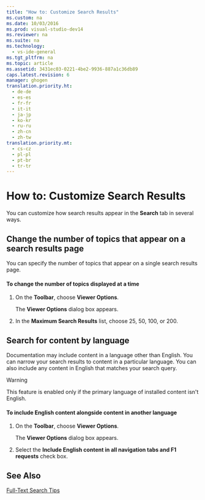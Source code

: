 ```yaml
---
title: "How to: Customize Search Results"
ms.custom: na
ms.date: 10/03/2016
ms.prod: visual-studio-dev14
ms.reviewer: na
ms.suite: na
ms.technology: 
  - vs-ide-general
ms.tgt_pltfrm: na
ms.topic: article
ms.assetid: 3431ec03-0221-4be2-9936-887a1c36db89
caps.latest.revision: 6
manager: ghogen
translation.priority.ht: 
  - de-de
  - es-es
  - fr-fr
  - it-it
  - ja-jp
  - ko-kr
  - ru-ru
  - zh-cn
  - zh-tw
translation.priority.mt: 
  - cs-cz
  - pl-pl
  - pt-br
  - tr-tr
---
```

# How to: Customize Search Results
You can customize how search results appear in the **Search** tab in several ways.  
  
## Change the number of topics that appear on a search results page  
 You can specify the number of topics that appear on a single search results page.  
  
#### To change the number of topics displayed at a time  
  
1.  On the **Toolbar**, choose **Viewer Options**.  
  
     The **Viewer Options** dialog box appears.  
  
2.  In the **Maximum Search Results** list, choose 25, 50, 100, or 200.  
  
## Search for content by language  
 Documentation may include content in a language other than English. You can narrow your search results to content in a particular language. You can also include any content in English that matches your search query.  
  
> [!WARNING]
>  This feature is enabled only if the primary language of installed content isn't English.  
  
#### To include English content alongside content in another language  
  
1.  On the **Toolbar**, choose **Viewer Options**.  
  
     The **Viewer Options** dialog box appears.  
  
2.  Select the **Include English content in all navigation tabs and F1 requests** check box.  
  
## See Also  
 [Full-Text Search Tips](../VS_IDE/Full-Text-Search-Tips.md)